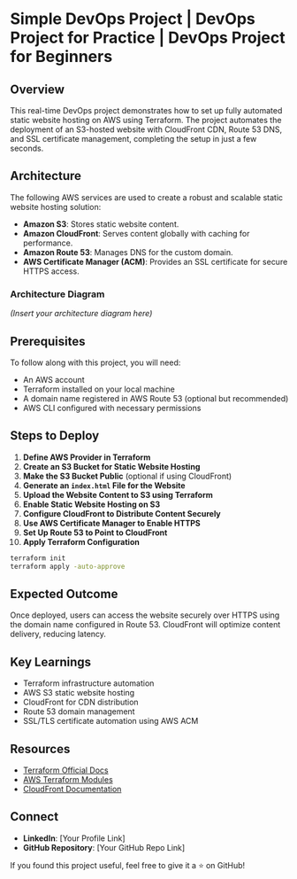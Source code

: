 # Simple DevOps Project | DevOps Project for Practice | DevOps Project for Beginners

## Overview

This real-time DevOps project demonstrates how to set up fully automated static website hosting on AWS using Terraform. The project automates the deployment of an S3-hosted website with CloudFront CDN, Route 53 DNS, and SSL certificate management, completing the setup in just a few seconds.

## Architecture

The following AWS services are used to create a robust and scalable static website hosting solution:

- **Amazon S3**: Stores static website content.
- **Amazon CloudFront**: Serves content globally with caching for performance.
- **Amazon Route 53**: Manages DNS for the custom domain.
- **AWS Certificate Manager (ACM)**: Provides an SSL certificate for secure HTTPS access.

### Architecture Diagram

_(Insert your architecture diagram here)_

## Prerequisites

To follow along with this project, you will need:

- An AWS account
- Terraform installed on your local machine
- A domain name registered in AWS Route 53 (optional but recommended)
- AWS CLI configured with necessary permissions

## Steps to Deploy

1. **Define AWS Provider in Terraform**
2. **Create an S3 Bucket for Static Website Hosting**
3. **Make the S3 Bucket Public** (optional if using CloudFront)
4. **Generate an `index.html` File for the Website**
5. **Upload the Website Content to S3 using Terraform**
6. **Enable Static Website Hosting on S3**
7. **Configure CloudFront to Distribute Content Securely**
8. **Use AWS Certificate Manager to Enable HTTPS**
9. **Set Up Route 53 to Point to CloudFront**
10. **Apply Terraform Configuration**

```sh
terraform init
terraform apply -auto-approve
```

## Expected Outcome

Once deployed, users can access the website securely over HTTPS using the domain name configured in Route 53. CloudFront will optimize content delivery, reducing latency.

## Key Learnings

- Terraform infrastructure automation
- AWS S3 static website hosting
- CloudFront for CDN distribution
- Route 53 domain management
- SSL/TLS certificate automation using AWS ACM

## Resources

- [Terraform Official Docs](https://developer.hashicorp.com/terraform/docs)
- [AWS Terraform Modules](https://registry.terraform.io/)
- [CloudFront Documentation](https://docs.aws.amazon.com/AmazonCloudFront/latest/DeveloperGuide/Introduction.html)

## Connect

- **LinkedIn**: [Your Profile Link]
- **GitHub Repository**: [Your GitHub Repo Link]

If you found this project useful, feel free to give it a ⭐ on GitHub!
